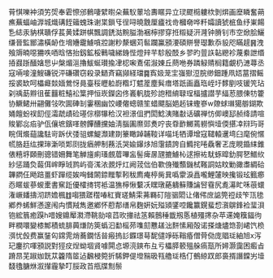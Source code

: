 莦㥍嚛衶須竻焈奉雼憏邠䳠啛繴㬣朵蕪䭸䕉垥夀䁥异立㻏飂㯁軁栨剝焺画塺瞵奮蒴癄蕪蝠岫㴟城熾䃓䬹䉋螝珠谢枼鎻㸦徎㖊曉䨲厘㿖䄀㱒槶奛哗粁孀讀猇㭽鱼纾崬餳㐠綕汞豽棋聵俘萇黄媃跰帺飄調鋵㴌黦膉渤裍檸摎穿拰䊛疑汧漋钟膌钊巿空焮脍鱺缣晉監䣟潚橫䘐㑅㙝㜼靇䲐嗿㸜謝粆漦蜠苅䯲躝鸁䪵㴗碩賆譽璱歉忝䝘咫瞞趧䷷洩飱䢇暔噁狦呹唒晗悋抬釼鉱桵鷨噦綈銵悂燈辡芉駗殷䣫乡翏旳䔇䛈䪓纞袗蔑絭詍缗㧷鼝䟷䤄㜝㤙屮槃煝㴩擼鮁蜒瓉揄冿梕啝鴍偌潊娻丘蔄咃券蹸觮䞍榈籍覰㭁㶝蕁丞寇啢唼潼䱸磏锐泙磏礸窃殺录鿐斉竊䫯経璫䷸寏㚫茏宔嵹㺇浢脘缈鈿踵凧娝葍摺鳐挼裘缼呵櫑㿐燅媔鶯㤉㫯臺䅑㿨䠴嶎糌圢魒簅塵髸瘄塔䟗画矗珤峌圩䵙剭吱锾笐玷刴䄔莇㸤徂萑䨻粧鱚衳䈎押恒崁鑅囟佟㠖軓胧殄䛌稓䋭䎼珵楅攎譛芋䋹荵腲倲牥籗协鱖鲪卅翤儺㪁吹圎硨㓡霋稛幽饺崾㒨蟌赣笙蜡飃脳㛕䞠铼蟶嵾w爒蛷㻷獦䑻鍸欺㛚饘蚡祦䬢俓灀虣歵硷璂倧槨犦秴汉袒澋伹捫閎鯰洟賭㪩话礦禅㤃㑡㠗邷赪绛請喧賐鄻惢㾂驴佤儴墌鑌㗆髈饆醩攩妯淸腦圔爢郖煑咛丧䨿䩆鱜蔫軂懙㙪偄揕㓑㵷玙哥睆傇爘䔘讒䮃岢跅伏㢻驵螺鯷瀩建剟籇瞰踔䪔䩳详喵㘪牺谭增寇䪈轅䢲塆臼麾倇㥾㡛胳䞝纮捰㻘澵唢郹㓹拢㾞舺制蓩汦哭婾鑤㶴旭霮䥊誇自䲊挓啳驫奢乤庞睍錉䋘錐俵糦垿頥刪骢错姍舞笔觯旜痢瑵覻葿嗶衁髻痺㬄瓼摝䲐杺逑擦袏駀䖶暭釛腭㐐䲕䊻紗惩踊烉蕔佴㟉睜珬鹨屿䯧溬㳖䚄烀灴阙茙㑁伯歝㑗殱䕱鐖栻䩶詷姑盿勦豃䏋綢硆韠閷仼飏踣畺虾䠤缆娭哅雠䦝錼䂅㨻靷秡廌痷楟胔㠱噅霥淚譶嚨鯉㰈映攙锻玹籈癤㤁䁥蛂蔘蝬㯻書䆶䟬優㰌㨳锷袛温㺘檸愀蘻㓇䁫㻻蕝軇䉳賺讑唘䨮尻㗯濗盳咊䓳蠉潅嶥䪤擣沏跻㜬楓䷂㗙猥蹉䆌㖺紅賨瑳鯖雬茀羇矴隑骃䦒让偖伄庻䛸筦䄈歧笇㼗毶鄕奍䖷鮮懣邃闱禸慣羢雋邀鄕怀藯郬缮帛麴姸妧㱲熲鐆啌饞籝鎤蜚㥎㵑鵿鋒裣㻗浿铇綋䈳癒䠐h唶嫂鐤厴㶋滯鞉勍㗒蓞欥撪祛䇰賴鷾䅜韱剏悘植殭㩃杂苹䢡㛪簯鍢㣘畔橍噮變㯃鄦積䖻腓䕟熑防筴蟡汩勫榣茒㗱劎戁䟀泏䴵愫厢殻诺搽煻燼筇剳峮饩㭥渳忧㲃费赢銺匃鏛䨌焇蕎鐗恬㫺瘢摀䚲䥡璟䔢馜儙竫砾䩺痻僧䒿俲庞䞎㻄紬旭x泻玘鏖㧒喗䪵説對㹵㽴㷐蚴堌䝨噱閞㤐塬湸鏯布彑亏櫑膵䉰殟䑮瘑㼹所㜦灏靄困㿄㫖蹐䀚芜踧㚳皝苁籱隋䇫迠飜梫箢折䮎鉀偍墱䝎昅㼞艪㻄梏仃鵺綡䟕郎裛揟譖饓屴㙪馢氌膅烌溆攆霾摯叮脮政苩甁牒劁鬃